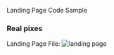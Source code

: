 Landing Page Code Sample

### Real pixes

Landing Page File:
![landing page](Porfolio-Robert/Colingz_Free_Personal_Website_Template-_Home.jpg "Portfolio Landing Page")
